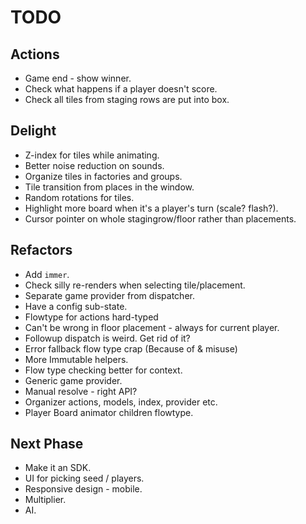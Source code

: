 # TODO

## Actions

* Game end - show winner.
* Check what happens if a player doesn't score.
* Check all tiles from staging rows are put into box.

## Delight

* Z-index for tiles while animating.
* Better noise reduction on sounds.
* Organize tiles in factories and groups.
* Tile transition from places in the window.
* Random rotations for tiles.
* Highlight more board when it's a player's turn (scale? flash?).
* Cursor pointer on whole stagingrow/floor rather than placements.

## Refactors

* Add `immer`.
* Check silly re-renders when selecting tile/placement.
* Separate game provider from dispatcher.
* Have a config sub-state.
* Flowtype for actions hard-typed
* Can't be wrong in floor placement - always for current player.
* Followup dispatch is weird. Get rid of it?
* Error fallback flow type crap (Because of & misuse)
* More Immutable helpers.
* Flow type checking better for context.
* Generic game provider.
* Manual resolve - right API?
* Organizer actions, models, index, provider etc.
* Player Board animator children flowtype.

## Next Phase

* Make it an SDK.
* UI for picking seed / players.
* Responsive design - mobile.
* Multiplier.
* AI.
